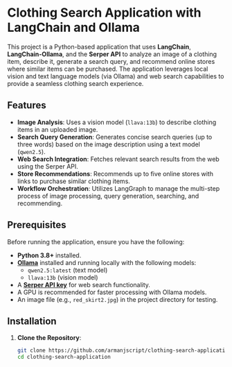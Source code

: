 # Clothing Search Application with LangChain and Ollama

This project is a Python-based application that uses **LangChain**, **LangChain-Ollama**, and the **Serper API** to analyze an image of a clothing item, describe it, generate a search query, and recommend online stores where similar items can be purchased. The application leverages local vision and text language models (via Ollama) and web search capabilities to provide a seamless clothing search experience.

## Features

- **Image Analysis**: Uses a vision model (`llava:13b`) to describe clothing items in an uploaded image.
- **Search Query Generation**: Generates concise search queries (up to three words) based on the image description using a text model (`qwen2.5`).
- **Web Search Integration**: Fetches relevant search results from the web using the Serper API.
- **Store Recommendations**: Recommends up to five online stores with links to purchase similar clothing items.
- **Workflow Orchestration**: Utilizes LangGraph to manage the multi-step process of image processing, query generation, searching, and recommending.

## Prerequisites

Before running the application, ensure you have the following:

- **Python 3.8+** installed.
- **[Ollama](https://ollama.ai/)** installed and running locally with the following models:
  - `qwen2.5:latest` (text model)
  - `llava:13b` (vision model)
- A **[Serper API key](https://serper.dev/)** for web search functionality.
- A GPU is recommended for faster processing with Ollama models.
- An image file (e.g., `red_skirt2.jpg`) in the project directory for testing.

## Installation

1. **Clone the Repository**:
   ```bash
   git clone https://github.com/armanjscript/clothing-search-application.git
   cd clothing-search-application
